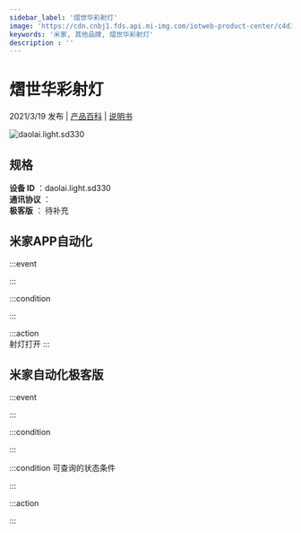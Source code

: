 ```yaml
---
sidebar_label: '熠世华彩射灯'
image: 'https://cdn.cnbj1.fds.api.mi-img.com/iotweb-product-center/c4d310e3598fc488b413079e89f42047_拟物图_射灯.png?GalaxyAccessKeyId=AKVGLQWBOVIRQ3XLEW&Expires=9223372036854775807&Signature=RTwBgxry5pctxXTOrMSaiXAqD0I='
keywords: '米家, 其他品牌, 熠世华彩射灯'
description : ''
---
```

# 熠世华彩射灯

2021/3/19 发布 | [产品百科](https://home.mi.com/webapp/content/baike/product/index.html?model=daolai.light.sd330/) | [说明书](https://home.mi.com/views/introduction.html?model=daolai.light.sd330&region=cn)

![daolai.light.sd330](https://cdn.cnbj1.fds.api.mi-img.com/iotweb-product-center/c4d310e3598fc488b413079e89f42047_拟物图_射灯.png?GalaxyAccessKeyId=AKVGLQWBOVIRQ3XLEW&Expires=9223372036854775807&Signature=RTwBgxry5pctxXTOrMSaiXAqD0I=)

## 规格  
> 
**设备 ID** ：daolai.light.sd330  
**通讯协议** ：  
**极客版**  ： 待补充 


## 米家APP自动化  

:::event  

:::

:::condition  

:::

:::action   
射灯打开
:::

## 米家自动化极客版  

:::event  

:::

:::condition  

:::

:::condition 可查询的状态条件  

:::

:::action  

:::

        
